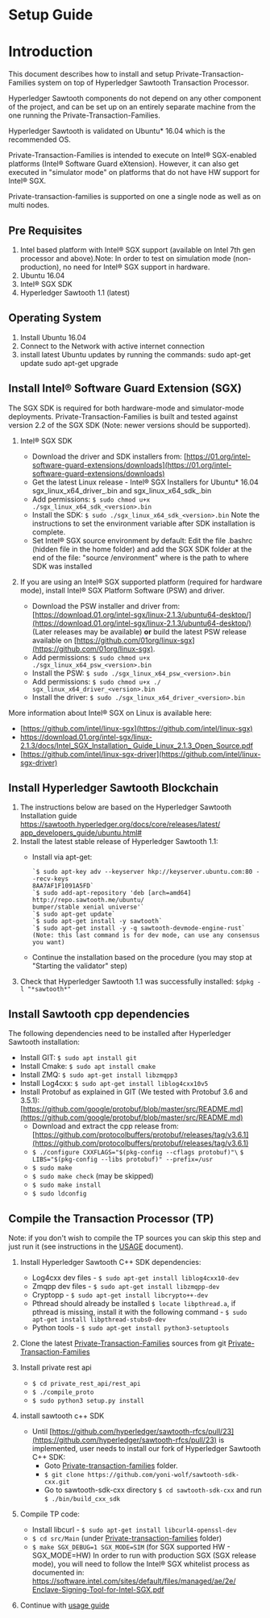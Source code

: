 # Setup Guide

# Introduction

This document describes how to install and setup Private-Transaction-Families 
system on top of Hyperledger Sawtooth Transaction Processor.

Hyperledger Sawtooth components do not depend on any other component of the 
project, and can be set up on an entirely separate machine from the one running
the Private-Transaction-Families.

Hyperledger Sawtooth is validated on Ubuntu* 16.04 which is the recommended OS.

Private-Transaction-Families is intended to execute on Intel® SGX-enabled 
platforms (Intel® Software Guard eXtension). However, it can also get executed 
in "simulator mode" on platforms that do not have HW support for Intel® SGX.

Private-transaction-families is supported on one a single node as well as on 
multi nodes.

## Pre Requisites

1. Intel based platform with Intel® SGX support (available on Intel 7th gen 
   processor and above).Note: In order to test on simulation mode 
   (non-production), no need for Intel® SGX support in hardware.
3. Ubuntu 16.04
4. Intel® SGX SDK
5. Hyperledger Sawtooth 1.1 (latest)

## Operating System

1. Install Ubuntu 16.04
2. Connect to the Network with active internet connection
3. install latest Ubuntu updates by running the commands:
   sudo apt-get update
   sudo apt-get upgrade

## Install Intel® Software Guard Extension (SGX)

The SGX SDK is required for both hardware-mode and simulator-mode deployments. 
Private-Transaction-Families is built and tested against version 2.2 of the SGX
SDK (Note: newer versions should be supported).

1. Intel® SGX SDK
   - Download the driver and SDK installers from: 
     [https://01.org/intel-software-guard-extensions/downloads](https://01.org/intel-software-guard-extensions/downloads)
   - Get the latest Linux release - Intel® SGX Installers for Ubuntu* 16.04
      sgx_linux_x64_driver_<version>.bin and sgx_linux_x64_sdk_<version>.bin
   - Add permissions: `$ sudo chmod u+x ./sgx_linux_x64_sdk_<version>.bin`
   - Install the SDK: `$ sudo ./sgx_linux_x64_sdk_<version>.bin`
     Note the instructions to set the environment variable after SDK 
     installation is complete.
   - Set Intel® SGX source environment by default:
     Edit the file .bashrc (hidden file in the home folder) and add the SGX SDK
     folder at the end of the file: "source <sgx sdk install path>/environment" 
     where <sgx sdk install path> is the path to where SDK was installed

2. If you are using an Intel® SGX supported platform (required for hardware mode), 
   install Intel® SGX Platform Software (PSW) and driver.
   - Download the PSW installer and driver from: 
     [https://download.01.org/intel-sgx/linux-2.1.3/ubuntu64-desktop/](https://download.01.org/intel-sgx/linux-2.1.3/ubuntu64-desktop/) (Later releases may be available)
     **or** build the latest PSW release available on
     [https://github.com/01org/linux-sgx](https://github.com/01org/linux-sgx).
   - Add permissions: `$ sudo chmod u+x ./sgx_linux_x64_psw_<version>.bin`
   - Install the PSW: `$ sudo ./sgx_linux_x64_psw_<version>.bin`
   - Add permissions: `$ sudo chmod u+x ./ sgx_linux_x64_driver_<version>.bin`
   - Install the driver: `$ sudo ./sgx_linux_x64_driver_<version>.bin`

More information about Intel® SGX on Linux is available here:
 - [https://github.com/intel/linux-sgx](https://github.com/intel/linux-sgx)
 - [https://download.01.org/intel-sgx/linux-2.1.3/docs/Intel_SGX_Installation_
    Guide_Linux_2.1.3_Open_Source.pdf](https://download.01.org/intel-sgx/linux-2.1.3/docs/Intel_SGX_Installation_Guide_Linux_2.1.3_Open_Source.pdf)
 - [https://github.com/intel/linux-sgx-driver](https://github.com/intel/linux-sgx-driver)

## Install Hyperledger Sawtooth Blockchain

1. The instructions below are based on the Hyperledger Sawtooth Installation guide
   [https://sawtooth.hyperledger.org/docs/core/releases/latest/
    app_developers_guide/ubuntu.html#](https://sawtooth.hyperledger.org/docs/core/releases/latest/app_developers_guide/ubuntu.html)
1. Install the latest stable release of Hyperledger Sawtooth 1.1:
   - Install via apt-get:
   
         `$ sudo apt-key adv --keyserver hkp://keyserver.ubuntu.com:80 --recv-keys
         8AA7AF1F1091A5FD`    
         `$ sudo add-apt-repository 'deb [arch=amd64] http://repo.sawtooth.me/ubuntu/
         bumper/stable xenial universe'`         
         `$ sudo apt-get update`         
         `$ sudo apt-get install -y sawtooth`         
         `$ sudo apt-get install -y -q sawtooth-devmode-engine-rust`          
         (Note: this last command is for dev mode, can use any consensus you want)
   
   - Continue the installation based on the procedure (you may stop at 
     "Starting the validator" step)
1. Check that Hyperledger Sawtooth 1.1 was successfully installed: 
   `$dpkg -l "*sawtooth*"`

## Install Sawtooth cpp dependencies

The following dependencies need to be installed after Hyperledger Sawtooth 
installation:
 - Install GIT:  `$ sudo apt install git`
 - Install Cmake:  `$ sudo apt install cmake`
 - Install ZMQ: `$ sudo apt-get install libzmqpp3`
 - Install Log4cxx: `$ sudo apt-get install liblog4cxx10v5`
 - Install Protobuf as explained in GIT (We tested with Protobuf 3.6 and 3.5.1):
   [https://github.com/google/protobuf/blob/master/src/README.md](https://github.com/google/protobuf/blob/master/src/README.md)
   - Download and extract the cpp release from:
     [https://github.com/protocolbuffers/protobuf/releases/tag/v3.6.1](https://github.com/protocolbuffers/protobuf/releases/tag/v3.6.1)
   - `$ ./configure CXXFLAGS="$(pkg-config --cflags protobuf)"\`
     `$ LIBS="$(pkg-config --libs protobuf)" --prefix=/usr`
   - `$ sudo make`
   - `$ sudo make check` (may be skipped)
   - `$ sudo make install`
   - `$ sudo ldconfig`

## Compile the Transaction Processor (TP)

Note: if you don't wish to compile the TP sources you can skip this step and 
just run it (see instructions in the [USAGE](USAGE.md) document).

1. Install Hyperledger Sawtooth C++ SDK dependencies:
   - Log4cxx dev files -  `$ sudo apt-get install liblog4cxx10-dev`
   - Zmqpp dev files - `$ sudo apt-get install libzmqpp-dev`
   - Cryptopp - `$ sudo apt-get install libcrypto++-dev`
   - Pthread should already be installed `$ locate libpthread.a`, 
      if pthread is missing, install it with the following command - 
      `$ sudo apt-get install libpthread-stubs0-dev`
   - Python tools - `$ sudo apt-get install python3-setuptools`

2. Clone the latest [Private-Transaction-Families](./) sources from git
[Private-Transaction-Families](https://github.com/hyperledger-labs/private-transaction-families/)

3. Install private rest api
   - `$ cd private_rest_api/rest_api`
   - `$ ./compile_proto`
   - `$ sudo python3 setup.py install`

4. install sawtooth c++ SDK
   - Until  [https://github.com/hyperledger/sawtooth-rfcs/pull/23](https://github.com/hyperledger/sawtooth-rfcs/pull/23)  is implemented,
     user needs to install our fork of Hyperledger Sawtooth C++ SDK:
      - Goto [Private-transaction-families](./) folder.
      - `$ git clone https://github.com/yoni-wolf/sawtooth-sdk-cxx.git`
      - Go to sawtooth-sdk-cxx directory `$ cd sawtooth-sdk-cxx` and run 
        `$ ./bin/build_cxx_sdk`
5. Compile TP code:
   - Install libcurl - `$ sudo apt-get install libcurl4-openssl-dev`
   - `$ cd src/Main` (under [Private-transaction-families](./) folder)
   - `$ make SGX_DEBUG=1 SGX_MODE=SIM` (for SGX supported HW - SGX_MODE=HW)
     In order to run with production SGX (SGX release mode), you will need 
     to follow the Intel® SGX whitelist process as documented in:
     [https://software.intel.com/sites/default/files/managed/ae/2e/
      Enclave-Signing-Tool-for-Intel-SGX.pdf](https://software.intel.com/sites/default/files/managed/ae/2e/Enclave-Signing-Tool-for-Intel-SGX.pdf)

6. Continue with [usage guide](USAGE.md)
     
     
